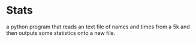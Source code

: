 # Stats
a python program that reads an text file of names and times from a 5k and then outputs some statistics onto a  new file.
